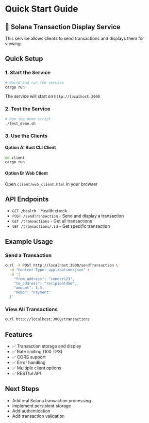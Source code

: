 # Quick Start Guide

## 🚀 Solana Transaction Display Service

This service allows clients to send transactions and displays them for viewing.

## Quick Setup

### 1. Start the Service

```bash
# Build and run the service
cargo run
```

The service will start on `http://localhost:3000`

### 2. Test the Service

```bash
# Run the demo script
./test_demo.sh
```

### 3. Use the Clients

#### Option A: Rust CLI Client
```bash
cd client
cargo run
```

#### Option B: Web Client
Open `client/web_client.html` in your browser

## API Endpoints

- `GET /health` - Health check
- `POST /sendTransaction` - Send and display a transaction
- `GET /transactions` - Get all transactions
- `GET /transactions/:id` - Get specific transaction

## Example Usage

### Send a Transaction
```bash
curl -X POST http://localhost:3000/sendTransaction \
  -H "Content-Type: application/json" \
  -d '{
    "from_address": "sender123",
    "to_address": "recipient456",
    "amount": 1.5,
    "memo": "Payment"
  }'
```

### View All Transactions
```bash
curl http://localhost:3000/transactions
```

## Features

- ✅ Transaction storage and display
- ✅ Rate limiting (100 TPS)
- ✅ CORS support
- ✅ Error handling
- ✅ Multiple client options
- ✅ RESTful API

## Next Steps

- Add real Solana transaction processing
- Implement persistent storage
- Add authentication
- Add transaction validation

